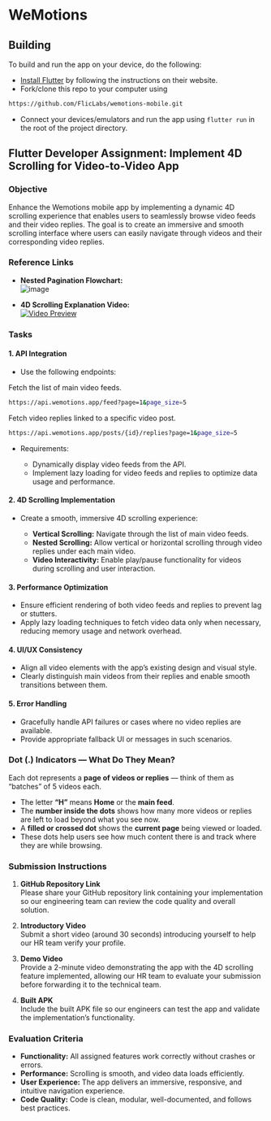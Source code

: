 # WeMotions

## Building

To build and run the app on your device, do the following:

-   [Install Flutter](https://flutter.dev/docs/get-started/install/) by following the instructions on their website.
-   Fork/clone this repo to your computer using 

```bash
https://github.com/FlicLabs/wemotions-mobile.git
```

-   Connect your devices/emulators and run the app using `flutter run` in the root of the project directory.


## Flutter Developer Assignment: Implement 4D Scrolling for Video-to-Video App

### Objective

Enhance the Wemotions mobile app by implementing a dynamic 4D scrolling experience that enables users to seamlessly browse video feeds and their video replies. The goal is to create an immersive and smooth scrolling interface where users can easily navigate through videos and their corresponding video replies.

### Reference Links

- **Nested Pagination Flowchart:**  
  ![image](https://github.com/user-attachments/assets/cb3bc684-e808-486e-aeca-74904ceb6867)

- **4D Scrolling Explanation Video:**  
  [![Video Preview](https://github.com/user-attachments/assets/2ef5adba-29a3-49d3-afe0-3dbf2db2f812)](https://drive.google.com/file/d/1wc2NeQ3_Wu1yv_O_hec9HtkO-58G7HuQ/preview?usp=sharing)

### Tasks

#### 1. API Integration

- Use the following endpoints:

Fetch the list of main video feeds. 
```bash 
https://api.wemotions.app/feed?page=1&page_size=5
```  
Fetch video replies linked to a specific video post. 
```bash
https://api.wemotions.app/posts/{id}/replies?page=1&page_size=5
```

- Requirements:

  - Dynamically display video feeds from the API.
  - Implement lazy loading for video feeds and replies to optimize data usage and performance.

#### 2. 4D Scrolling Implementation

- Create a smooth, immersive 4D scrolling experience:

  - **Vertical Scrolling:** Navigate through the list of main video feeds.  
  - **Nested Scrolling:** Allow vertical or horizontal scrolling through video replies under each main video.  
  - **Video Interactivity:** Enable play/pause functionality for videos during scrolling and user interaction.

#### 3. Performance Optimization

- Ensure efficient rendering of both video feeds and replies to prevent lag or stutters.  
- Apply lazy loading techniques to fetch video data only when necessary, reducing memory usage and network overhead.

#### 4. UI/UX Consistency

- Align all video elements with the app’s existing design and visual style.  
- Clearly distinguish main videos from their replies and enable smooth transitions between them.

#### 5. Error Handling

- Gracefully handle API failures or cases where no video replies are available.  
- Provide appropriate fallback UI or messages in such scenarios.

### Dot (.) Indicators — What Do They Mean?

Each dot represents a **page of videos or replies** — think of them as “batches” of 5 videos each.

- The letter **“H”** means **Home** or the **main feed**.
- The **number inside the dots** shows how many more videos or replies are left to load beyond what you see now.
- A **filled or crossed dot** shows the **current page** being viewed or loaded.
- These dots help users see how much content there is and track where they are while browsing.

### Submission Instructions

1. **GitHub Repository Link**  
   Please share your GitHub repository link containing your implementation so our engineering team can review the code quality and overall solution.

2. **Introductory Video**  
   Submit a short video (around 30 seconds) introducing yourself to help our HR team verify your profile.

3. **Demo Video**  
   Provide a 2-minute video demonstrating the app with the 4D scrolling feature implemented, allowing our HR team to evaluate your submission before forwarding it to the technical team.

4. **Built APK**  
   Include the built APK file so our engineers can test the app and validate the implementation’s functionality.

### Evaluation Criteria

- **Functionality:** All assigned features work correctly without crashes or errors.  
- **Performance:** Scrolling is smooth, and video data loads efficiently.  
- **User Experience:** The app delivers an immersive, responsive, and intuitive navigation experience.  
- **Code Quality:** Code is clean, modular, well-documented, and follows best practices.
